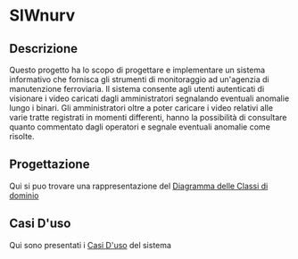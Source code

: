 # SIWnurv 

## Descrizione
Questo progetto ha lo scopo di progettare e implementare un sistema informativo che fornisca gli strumenti di monitoraggio ad un'agenzia di manutenzione ferroviaria. Il sistema consente agli utenti autenticati di visionare i video caricati dagli amministratori segnalando eventuali anomalie lungo i binari. Gli amministratori oltre a poter caricare i video relativi alle varie tratte registrati in momenti differenti, hanno la possibilità di consultare quanto commentato dagli operatori e segnale eventuali anomalie come risolte.

## Progettazione
Qui si puo trovare una rappresentazione del [Diagramma delle Classi di dominio](DCD_SIWnurv.pdf/)

## Casi D'uso
Qui sono presentati i [Casi D'uso](CasiUso_SIWnurv.pdf/) del sistema
